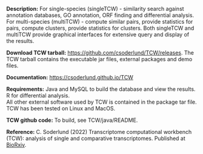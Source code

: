 **Description:** For single-species (singleTCW) - similarity search against annotation databases, GO annotation, 
ORF finding and differential analysis. For multi-species (multiTCW) - compute similar pairs, provide statistics for pairs, compute clusters, provide statistics for clusters. 
Both singleTCW and multiTCW provide graphical interfaces for extensive query and display of the results.

**Download TCW tarball:** https://github.com/csoderlund/TCW/releases.
The TCW tarball contains the executable jar files, external packages and demo files.

**Documentation:**  https://csoderlund.github.io/TCW

**Requirements:** Java and MySQL to build the database and view the results. R for differential analysis.  
All other external software used by TCW is contained in the package tar file. TCW has been tested on Linux and MacOS.

**TCW github code:** To build, see TCW/java/README.

**Reference:** C. Soderlund (2022) Transcriptome computational workbench (TCW): analysis of single and comparative transcriptomes. 
Published at [BioRxiv](https://www.biorxiv.org/content/10.1101/733311v1).